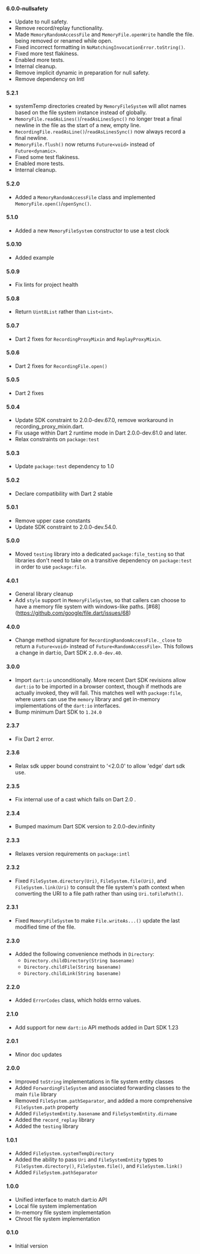 #### 6.0.0-nullsafety

* Update to null safety.
* Remove record/replay functionality.
* Made `MemoryRandomAccessFile` and `MemoryFile.openWrite` handle the file.
  being removed or renamed while open.
* Fixed incorrect formatting in `NoMatchingInvocationError.toString()`.
* Fixed more test flakiness.
* Enabled more tests.
* Internal cleanup.
* Remove implicit dynamic in preparation for null safety.
* Remove dependency on Intl

#### 5.2.1

* systemTemp directories created by `MemoryFileSystem` will allot names
  based on the file system instance instead of globally.
* `MemoryFile.readAsLines()`/`readAsLinesSync()` no longer treat a final newline
  in the file as the start of a new, empty line.
* `RecordingFile.readAsLine()`/`readAsLinesSync()` now always record a final
  newline.
* `MemoryFile.flush()` now returns `Future<void>` instead of `Future<dynamic>`.
* Fixed some test flakiness.
* Enabled more tests.
* Internal cleanup.

#### 5.2.0

* Added a `MemoryRandomAccessFile` class and implemented
  `MemoryFile.open()`/`openSync()`.

#### 5.1.0

* Added a new `MemoryFileSystem` constructor to use a test clock

#### 5.0.10

* Added example

#### 5.0.9

* Fix lints for project health

#### 5.0.8

* Return `Uint8List` rather than `List<int>`.

#### 5.0.7

* Dart 2 fixes for `RecordingProxyMixin` and `ReplayProxyMixin`.

#### 5.0.6

* Dart 2 fixes for `RecordingFile.open()`

#### 5.0.5

* Dart 2 fixes

#### 5.0.4

* Update SDK constraint to 2.0.0-dev.67.0, remove workaround in
  recording_proxy_mixin.dart.
* Fix usage within Dart 2 runtime mode in Dart 2.0.0-dev.61.0 and later.
* Relax constraints on `package:test`

#### 5.0.3

* Update `package:test` dependency to 1.0

#### 5.0.2

* Declare compatibility with Dart 2 stable

#### 5.0.1

* Remove upper case constants
* Update SDK constraint to 2.0.0-dev.54.0.

#### 5.0.0

* Moved `testing` library into a dedicated `package:file_testing` so that
  libraries don't need to take on a transitive dependency on `package:test`
  in order to use `package:file`.

#### 4.0.1

* General library cleanup
* Add `style` support in `MemoryFileSystem`, so that callers can choose to
  have a memory file system with windows-like paths. [#68]
  (https://github.com/google/file.dart/issues/68)

#### 4.0.0

* Change method signature for `RecordingRandomAccessFile._close` to return a
  `Future<void>` instead of `Future<RandomAccessFile>`. This follows a change in
  dart:io, Dart SDK `2.0.0-dev.40`.

#### 3.0.0

* Import `dart:io` unconditionally. More recent Dart SDK revisions allow
  `dart:io` to be imported in a browser context, though if methods are actually
  invoked, they will fail. This matches well with `package:file`, where users
  can use the `memory` library and get in-memory implementations of the
  `dart:io` interfaces.
* Bump minimum Dart SDK to `1.24.0`

#### 2.3.7

* Fix Dart 2 error.

#### 2.3.6

* Relax sdk upper bound constraint to  '<2.0.0' to allow 'edge' dart sdk use.

#### 2.3.5

* Fix internal use of a cast which fails on Dart 2.0 .

#### 2.3.4

* Bumped maximum Dart SDK version to 2.0.0-dev.infinity

#### 2.3.3

* Relaxes version requirements on `package:intl`

#### 2.3.2

* Fixed `FileSystem.directory(Uri)`, `FileSystem.file(Uri)`, and
  `FileSystem.link(Uri)` to consult the file system's path context when
  converting the URI to a file path rather than using `Uri.toFilePath()`.

#### 2.3.1

* Fixed `MemoryFileSystem` to make `File.writeAs...()` update the last modified
  time of the file.

#### 2.3.0

* Added the following convenience methods in `Directory`:
  * `Directory.childDirectory(String basename)`
  * `Directory.childFile(String basename)`
  * `Directory.childLink(String basename)`

#### 2.2.0

* Added `ErrorCodes` class, which holds errno values.

#### 2.1.0

* Add support for new `dart:io` API methods added in Dart SDK 1.23

#### 2.0.1

* Minor doc updates

#### 2.0.0

* Improved `toString` implementations in file system entity classes
* Added `ForwardingFileSystem` and associated forwarding classes to the
  main `file` library
* Removed `FileSystem.pathSeparator`, and added a more comprehensive
  `FileSystem.path` property
* Added `FileSystemEntity.basename` and `FileSystemEntity.dirname`
* Added the `record_replay` library
* Added the `testing` library

#### 1.0.1

* Added `FileSystem.systemTempDirectory`
* Added the ability to pass `Uri` and `FileSystemEntity` types to
  `FileSystem.directory()`, `FileSystem.file()`, and `FileSystem.link()`
* Added `FileSystem.pathSeparator`

#### 1.0.0

* Unified interface to match dart:io API
* Local file system implementation
* In-memory file system implementation
* Chroot file system implementation

#### 0.1.0

* Initial version
